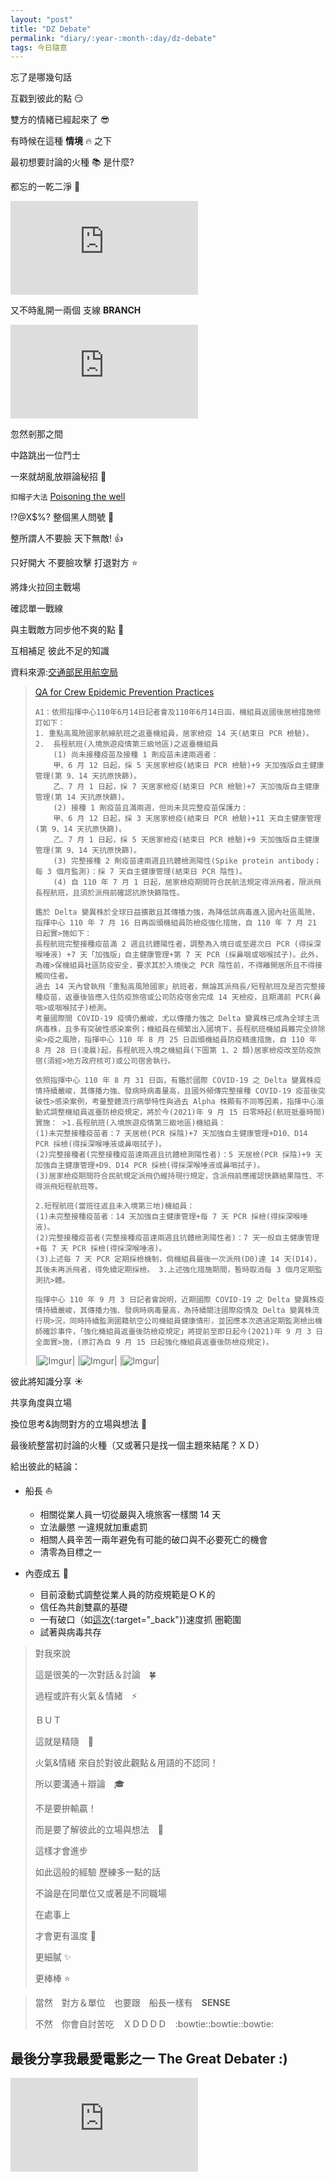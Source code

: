 ```yaml
---
layout: "post"
title: "DZ Debate"
permalink: "diary/:year-:month-:day/dz-debate"
tags: 今日隨意
---
```


忘了是哪幾句話

互戳到彼此的點 :smirk:

雙方的情緒已經起來了 :sunglasses:

有時候在這種 **情境** :fire: 之下

最初想要討論的火種 :books: 是什麼?

都忘的一乾二淨 :ghost:

<iframe src="https://www.youtube.com/embed/onPriTArtj4" title="YouTube video player" frameborder="0" allow="accelerometer; autoplay; clipboard-write; encrypted-media; gyroscope; picture-in-picture" allowfullscreen></iframe>

又不時亂開一兩個 支線 **BRANCH**

<iframe src="https://www.youtube.com/embed/voSZh9j2jao" title="YouTube video player" frameborder="0" allow="accelerometer; autoplay; clipboard-write; encrypted-media; gyroscope; picture-in-picture" allowfullscreen></iframe>

忽然剎那之間

中路跳出一位鬥士

一來就胡亂放辯論秘招 :princess:

`扣帽子大法` [Poisoning the well](https://en.wikipedia.org/wiki/Poisoning_the_well)

!?@X$%? 整個黑人問號 :eyes:

整所謂人不要臉 天下無敵! :thumbsup:

只好開大 不要臉攻擊 打退對方 :star:

將烽火拉回主戰場

確認單一戰線

與主戰敵方同步他不爽的點 :speech_balloon:

互相補足 彼此不足的知識

資料來源:[交通部民用航空局](https://www.caa.gov.tw/Article.aspx?a=3046&lang=1)

> [QA for Crew Epidemic Prevention Practices](https://www.caa.gov.tw/Article.aspx?a=3046&lang=1)
>
> ```Text
> A1：依照指揮中心110年6月14日記者會及110年6月14日函，機組員返國後居檢措施修訂如下：
> 1. 重點高風險國家航線航班之返臺機組員，居家檢疫 14 天(結束日 PCR 檢驗)。
> 2.  長程航班(入境旅遊疫情第三級地區)之返臺機組員
>     (1) 尚未接種疫苗及接種 1 劑疫苗未達兩週者：
>     甲、6 月 12 日起，採 5 天居家檢疫(結束日 PCR 檢驗)+9 天加強版自主健康管理(第 9、14 天抗原快篩)。
>     乙、7 月 1 日起，採 7 天居家檢疫(結束日 PCR 檢驗)+7 天加強版自主健康管理(第 14 天抗原快篩)。
>     (2) 接種 1 劑疫苗且滿兩週，但尚未具完整疫苗保護力：
>     甲、6 月 12 日起，採 3 天居家檢疫(結束日 PCR 檢驗)+11 天自主健康管理(第 9、14 天抗原快篩)。
>     乙、7 月 1 日起，採 5 天居家檢疫(結束日 PCR 檢驗)+9 天加強版自主健康管理(第 9、14 天抗原快篩)。
>     (3) 完整接種 2 劑疫苗達兩週且抗體檢測陽性(Spike protein antibody；每 3 個月監測)：採 7 天自主健康管理(結束日 PCR 陰性)。
>     (4) 自 110 年 7 月 1 日起，居家檢疫期間符合民航法規定得派飛者，限派飛長程航班，且須於派飛前確認抗原快篩陰性。
>
> 鑑於 Delta 變異株於全球日益擴散且其傳播力強，為降低該病毒進入國內社區風險，指揮中心 110 年 7 月 16 日再函頒機組員防檢疫強化措施，自 110 年 7 月 21 日起實>施如下：
> 長程航班完整接種疫苗滿 2 週且抗體陽性者，調整為入境日或至遲次日 PCR (得採深喉唾液) +7 天「加強版」自主健康管理+第 7 天 PCR (採鼻咽或咽喉拭子)。此外，為確>保機組員社區防疫安全，要求其於入境後之 PCR 陰性前，不得離開居所且不得接觸同住者。
> 過去 14 天內曾執飛「重點高風險國家」航班者，無論其派飛長/短程航班及是否完整接種疫苗，返臺後皆應入住防疫旅宿或公司防疫宿舍完成 14 天檢疫，且期滿前 PCR(鼻咽>或咽喉拭子)檢測。
> 考量國際間 COVID-19 疫情仍嚴峻，尤以傳播力強之 Delta 變異株已成為全球主流病毒株，且多有突破性感染案例；機組員在頻繁出入國境下，長程航班機組員難完全排除染>疫之風險，指揮中心 110 年 8 月 25 日函頒機組員防疫精進措施，自 110 年 8 月 28 日(凌晨)起，長程航班入境之機組員(下圖第 1、2 類)居家檢疫改至防疫旅宿(須經>地方政府核可)或公司宿舍執行。
>
> 依照指揮中心 110 年 8 月 31 日函，有鑑於國際 COVID-19 之 Delta 變異株疫情持續嚴峻，其傳播力強、發病時病毒量高，且國外頻傳完整接種 COVID-19 疫苗後突破性>感染案例，考量整體流行病學特性與過去 Alpha 株顯有不同等因素，指揮中心滾動式調整機組員返臺防檢疫規定，將於今(2021)年 9 月 15 日零時起(航班抵臺時間)實施： >1.長程航班(入境旅遊疫情第三級地區)機組員：
> (1)未完整接種疫苗者：7 天居檢(PCR 採陰)+7 天加強自主健康管理+D10、D14 PCR 採檢(得採深喉唾液或鼻咽拭子)。
> (2)完整接種者(完整接種疫苗達兩週且抗體檢測陽性者)：5 天居檢(PCR 採陰)+9 天加強自主健康管理+D9、D14 PCR 採檢(得採深喉唾液或鼻咽拭子)。
> (3)居家檢疫期間符合民航規定派飛仍維持現行規定，含派飛前應確認快篩結果陰性、不得派飛短程航班等。
>
> 2.短程航班(當班往返且未入境第三地)機組員：
> (1)未完整接種疫苗者：14 天加強自主健康管理+每 7 天 PCR 採檢(得採深喉唾液)。
> (2)完整接種疫苗者(完整接種疫苗達兩週且抗體檢測陽性者)：7 天一般自主健康管理+每 7 天 PCR 採檢(得採深喉唾液)。
> (3)上述每 7 天 PCR 定期採檢機制，倘機組員最後一次派飛(D0)達 14 天(D14)，其後未再派飛者，得免續定期採檢。 3.上述強化措施期間，暫時取消每 3 個月定期監測抗>體。
>
> 指揮中心 110 年 9 月 3 日記者會說明，近期國際 COVID-19 之 Delta 變異株疫情持續嚴峻，其傳播力強、發病時病毒量高，為持續關注國際疫情及 Delta 變異株流行現>況，同時持續監測國籍航空公司機組員健康情形，並因應本次透過定期監測檢出機師確診事件，「強化機組員返臺後防檢疫規定」將提前至即日起今(2021)年 9 月 3 日全面實>施，(原訂為自 9 月 15 日起強化機組員返臺後防檢疫規定)。
>
> ```
>
> |![Imgur](https://i.imgur.com/IYVSMoj.png)|
> |![Imgur](https://i.imgur.com/GXjfNoZ.png)|
> |![Imgur](https://i.imgur.com/yqfS5BG.png)|

彼此將知識分享 :sunny:

共享角度與立場

換位思考&詢問對方的立場與想法 :whale:

最後統整當初討論的火種（又或著只是找一個主題來結尾？ＸＤ）

給出彼此的結論：

- 船長 :sailboat:

  - 相關從業人員一切從嚴與入境旅客一樣關 14 天
  - 立法嚴懲 一違規就加重處罰
  - 相關人員辛苦一兩年避免有可能的破口與不必要死亡的機會
  - 清零為目標之一

- 內壺成五 :dog:
  - 目前滾動式調整從業人員的防疫規範是ＯＫ的
  - 信任為共創雙贏的基礎
  - 一有破口（如[這次](https://udn.com/news/story/120940/5719152){:target="\_back"})速度抓 圏範圍
  - 試著與病毒共存

> 對我來說
>
> 這是很美的一次對話＆討論　:four_leaf_clover:
>
> 過程或許有火氣＆情緒　:zap:
>
> ＢＵＴ
>
> 這就是精隨　:sunflower:
>
> 火氣&情緒 來自於對彼此觀點＆用語的不認同！
>
> 所以要溝通＋辯論　:mortar_board:
>
> 不是要拚輸贏！
>
> 而是要了解彼此的立場與想法　:confetti_ball:
>
> 這樣才會進步
>
> 如此這般的經驗 歷練多一點的話
>
> 不論是在同單位又或著是不同職場
>
> 在處事上
>
> 才會更有溫度 :star2:
>
> 更細膩 :sparkles:
>
> 更棒棒 :star:

> 當然　對方＆單位　也要跟　船長一樣有　**SENSE**
>
> 不然　你會自討苦吃　ＸＤＤＤＤ　:bowtie::bowtie::bowtie:

## 最後分享我最愛電影之一 The Great Debater :)

<iframe  src="https://www.youtube.com/embed/lcllrqZgxwE" title="YouTube video player" frameborder="0" allow="accelerometer; autoplay; clipboard-write; encrypted-media; gyroscope; picture-in-picture" allowfullscreen></iframe>
